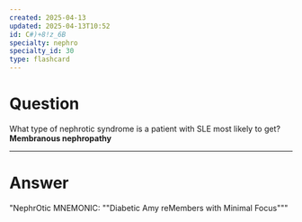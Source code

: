 ```yaml
---
created: 2025-04-13
updated: 2025-04-13T10:52
id: C#)+8!z_6B
specialty: nephro
specialty_id: 30
type: flashcard
---
```


# Question
What type of nephrotic syndrome is a patient with SLE most likely to get?    **Membranous nephropathy**

---

# Answer
"NephrOtic MNEMONIC: ""Diabetic Amy reMembers with Minimal Focus"""